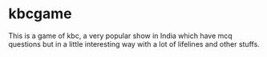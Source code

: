 # kbcgame
This is a game of kbc, a very popular show in India which have mcq questions but in a little interesting way with a lot of lifelines and other stuffs.
